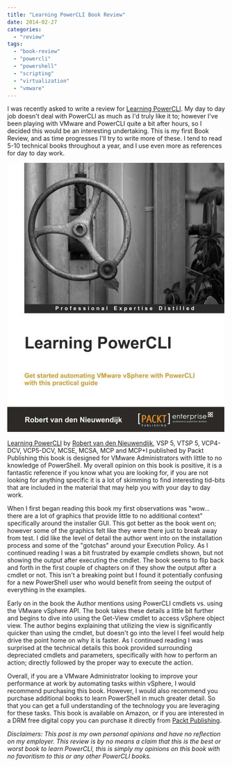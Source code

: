 ```yaml
---
title: "Learning PowerCLI Book Review"
date: 2014-02-27
categories: 
  - "review"
tags: 
  - "book-review"
  - "powercli"
  - "powershell"
  - "scripting"
  - "virtualization"
  - "vmware"
---
```


I was recently asked to write a review for [Learning PowerCLI](http://www.amazon.com/gp/product/1782170162/ref=as_li_ss_tl?ie=UTF8&camp=1789&creative=390957&creativeASIN=1782170162&linkCode=as2&tag=mattblogsit-20). My day to day job doesn't deal with PowerCLI as much as I'd truly like it to; however I've been playing with VMware and PowerCLI quite a bit after hours, so I decided this would be an interesting undertaking. This is my first Book Review, and as time progresses I'll try to write more of these. I tend to read 5-10 technical books throughout a year, and I use even more as references for day to day work.

[![learning-powercli-book-cover](images/learning-powercli-book-cover.jpg)<!--more-->](http://www.amazon.com/gp/product/1782170162/ref=as_li_ss_tl?ie=UTF8&camp=1789&creative=390957&creativeASIN=1782170162&linkCode=as2&tag=mattblogsit-20)

[Learning PowerCLI](http://www.amazon.com/gp/product/1782170162/ref=as_li_ss_tl?ie=UTF8&camp=1789&creative=390957&creativeASIN=1782170162&linkCode=as2&tag=mattblogsit-20) by [Robert van den Nieuwendijk](http://rvdnieuwendijk.com/), VSP 5, VTSP 5, VCP4-DCV, VCP5-DCV, MCSE, MCSA, MCP and MCP+I published by Packt Publishing this book is designed for VMware Administrators with little to no knowledge of PowerShell. My overall opinion on this book is positive, it is a fantastic reference if you know what you are looking for, if you are not looking for anything specific it is a lot of skimming to find interesting tid-bits that are included in the material that may help you with your day to day work.

When I first began reading this book my first observations was "wow... there are a lot of graphics that provide little to no additional context" specifically around the installer GUI. This got better as the book went on; however some of the graphics felt like they were there just to break away from test. I did like the level of detail the author went into on the installation process and some of the "gotchas" around your Execution Policy. As I continued reading I was a bit frustrated by example cmdlets shown, but not showing the output after executing the cmdlet. The book seems to flip back and forth in the first couple of chapters on if they show the output after a cmdlet or not. This isn't a breaking point but I found it potentially confusing for a new PowerShell user who would benefit from seeing the output of everything in the examples.

Early on in the book the Author mentions using PowerCLI cmdlets vs. using the VMware vSphere API. The book takes these details a little bit further and begins to dive into using the Get-View cmdlet to access vSphere object view. The author begins explaining that utilizing the view is significantly quicker than using the cmdlet, but doesn't go into the level I feel would help drive the point home on why it is faster. As I continued reading I was surprised at the technical details this book provided surrounding depreciated cmdlets and parameters, specifically with how to perform an action; directly followed by the proper way to execute the action.

Overall, if you are a VMware Administrator looking to improve your performance at work by automating tasks within vSphere, I would recommend purchasing this book. However, I would also recommend you purchase additional books to learn PowerShell in much greater detail. So that you can get a full understanding of the technology you are leveraging for these tasks. This book is available on Amazon, or if you are interested in a DRM free digital copy you can purchase it directly from [Packt Publishing](http://www.packtpub.com/learning-powercli/book).

_Disclaimers: This post is my own personal opinions and have no reflection on my employer. This review is by no means a claim that this is the best or worst book to learn PowerCLI, this is simply my opinions on this book with no favoritism to this or any other PowerCLI books._
